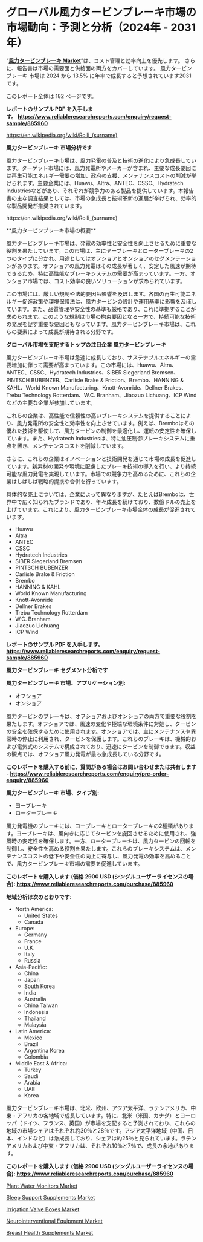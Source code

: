 <p><h1>グローバル風力タービンブレーキ市場の市場動向：予測と分析（2024年 - 2031年）</h1></p><p>&ldquo;<strong><a href="https://www.reliableresearchreports.com/wind-turbine-brakes-r885960?utm_campaign=107&utm_medium=9&utm_source=Github&utm_content=ia&utm_term=26092024&utm_id=wind-turbine-brakes">風力タービンブレーキ Market</a></strong>&rdquo;は、コスト管理と効率向上を優先します。 さらに、報告書は市場の需要面と供給面の両方をカバーしています。 風力タービンブレーキ 市場は 2024 から 13.5% に年率で成長すると予想されています2031 です。</p>
<p>このレポート全体は 182 ページです。</p>
<p><strong>レポートのサンプル PDF を入手します。&nbsp;<a href="https://www.reliableresearchreports.com/enquiry/request-sample/885960?utm_campaign=107&utm_medium=9&utm_source=Github&utm_content=ia&utm_term=26092024&utm_id=wind-turbine-brakes">https://www.reliableresearchreports.com/enquiry/request-sample/885960</a></strong></p>
<p><a href="https://en.wikipedia.org/wiki/Rolli_(surname)?utm_campaign=107&utm_medium=9&utm_source=Github&utm_content=ia&utm_term=26092024&utm_id=wind-turbine-brakes">https://en.wikipedia.org/wiki/Rolli_(surname)</a></p>
<p><strong>風力タービンブレーキ 市場分析です</strong></p>
<p><p>風力タービンブレーキ市場は、風力発電の普及と技術の進化により急成長しています。ターゲット市場には、風力発電所やメーカーが含まれ、主要な成長要因には再生可能エネルギー需要の増加、政府の支援、メンテナンスコストの削減が挙げられます。主要企業には、Huawu、Altra、ANTEC、CSSC、Hydratech Industriesなどがあり、それぞれが競争力のある製品を提供しています。本報告書の主な調査結果としては、市場の急成長と技術革新の進展が挙げられ、効率的な製品開発が推奨されています。</p></p>
<p>https://en.wikipedia.org/wiki/Rolli_(surname)</p>
<p><p>**風力タービンブレーキ市場の概要**</p><p>風力タービンブレーキ市場は、発電の効率性と安全性を向上させるために重要な役割を果たしています。この市場は、主にヤーブレーキとローターブレーキの2つのタイプに分かれ、用途としてはオフショアとオンショアのセグメンテーションがあります。オフショアの風力発電はその成長が著しく、安定した風速が期待できるため、特に高性能なブレーキシステムの需要が高まっています。一方、オンショア市場では、コスト効率の良いソリューションが求められています。</p><p>この市場には、厳しい規制や法的要因も影響を及ぼします。各国の再生可能エネルギー促進政策や環境保護法は、風力タービンの設計や運用基準に影響を及ぼしています。また、品質管理や安全性の基準も厳格であり、これに準拠することが求められます。このような規制は市場の拘束要因となる一方で、持続可能な技術の発展を促す重要な要因ともなっています。風力タービンブレーキ市場は、これらの要素によって成長が期待される分野です。</p></p>
<p><strong>グローバル市場を支配するトップの注目企業 風力タービンブレーキ</strong></p>
<p><p>風力タービンブレーキ市場は急速に成長しており、サステナブルエネルギーの需要増加に伴って需要が高まっています。この市場には、Huawu、Altra、ANTEC、CSSC、Hydratech Industries、SIBER Siegerland Bremsen、PINTSCH BUBENZER、Carlisle Brake & Friction、Brembo、HANNING & KAHL、World Known Manufacturing、Knott-Avonride、Dellner Brakes、Trebu Technology Rotterdam、W.C. Branham、Jiaozuo Lichuang、ICP Windなどの主要な企業が参加しています。</p><p>これらの企業は、高性能で信頼性の高いブレーキシステムを提供することにより、風力発電所の安全性と効率性を向上させています。例えば、Bremboはその優れた技術を駆使して、風力タービンの制御を最適化し、運転の安定性を確保しています。また、Hydratech Industriesは、特に油圧制御ブレーキシステムに重点を置き、メンテナンスコストを削減しています。</p><p>さらに、これらの企業はイノベーションと技術開発を通じて市場の成長を促進しています。新素材の開発や環境に配慮したブレーキ技術の導入を行い、より持続可能な風力発電を実現しています。市場での競争力を高めるために、これらの企業はしばしば戦略的提携や合併を行っています。</p><p>具体的な売上については、企業によって異なりますが、たとえばBremboは、世界中で広く知られたブランドであり、年々成長を続けており、数億ドルの売上を上げています。これにより、風力タービンブレーキ市場全体の成長が促進されています。</p></p>
<p><ul><li>Huawu</li><li>Altra</li><li>ANTEC</li><li>CSSC</li><li>Hydratech Industries</li><li>SIBER Siegerland Bremsen</li><li>PINTSCH BUBENZER</li><li>Carlisle Brake & Friction</li><li>Brembo</li><li>HANNING & KAHL</li><li>World Known Manufacturing</li><li>Knott-Avonride</li><li>Dellner Brakes</li><li>Trebu Technology Rotterdam</li><li>W.C. Branham</li><li>Jiaozuo Lichuang</li><li>ICP Wind</li></ul></p>
<p><strong>レポートのサンプル PDF を入手します。 <a href="https://www.reliableresearchreports.com/enquiry/request-sample/885960?utm_campaign=107&utm_medium=9&utm_source=Github&utm_content=ia&utm_term=26092024&utm_id=wind-turbine-brakes">https://www.reliableresearchreports.com/enquiry/request-sample/885960</a></strong></p>
<p><strong>風力タービンブレーキ セグメント分析です</strong></p>
<p><strong>風力タービンブレーキ 市場、アプリケーション別:</strong></p>
<p><ul><li>オフショア</li><li>オンショア</li></ul></p>
<p><p>風力タービンのブレーキは、オフショアおよびオンショアの両方で重要な役割を果たします。オフショアでは、風速の変化や極端な環境条件に対処し、タービンの安全を確保するために使用されます。オンショアでは、主にメンテナンスや異常時の停止に利用され、タービンを保護します。これらのブレーキは、機械的および電気式のシステムで構成されており、迅速にタービンを制御できます。収益の観点では、オフショア風力発電が最も急成長している分野です。</p></p>
<p><strong>このレポートを購入する前に、質問がある場合はお問い合わせまたは共有します - <a href="https://www.reliableresearchreports.com/enquiry/pre-order-enquiry/885960?utm_campaign=107&utm_medium=9&utm_source=Github&utm_content=ia&utm_term=26092024&utm_id=wind-turbine-brakes">https://www.reliableresearchreports.com/enquiry/pre-order-enquiry/885960</a></strong></p>
<p><strong>風力タービンブレーキ 市場、タイプ別:</strong></p>
<p><ul><li>ヨーブレーキ</li><li>ローターブレーキ</li></ul></p>
<p><p>風力発電機のブレーキには、ヨーブレーキとローターブレーキの2種類があります。ヨーブレーキは、風向きに応じてタービンを旋回させるために使用され、強風時の安定性を確保します。一方、ローターブレーキは、風力タービンの回転を制御し、安全性を高める役割を果たします。これらのブレーキシステムは、メンテナンスコストの低下や安全性の向上に寄与し、風力発電の効率を高めることで、風力タービンブレーキ市場の需要を促進しています。</p></p>
<p><strong>このレポートを購入します (価格 2900 USD (シングルユーザーライセンスの場合): <a href="https://www.reliableresearchreports.com/purchase/885960?utm_campaign=107&utm_medium=9&utm_source=Github&utm_content=ia&utm_term=26092024&utm_id=wind-turbine-brakes">https://www.reliableresearchreports.com/purchase/885960</a></strong></p>
<p><strong>地域分析は次のとおりです:</strong></p>
<p><ul>
    <li>
        North America:
        <ul>
            <li>United States</li>
            <li>Canada</li>
        </ul>
    </li>
    <li>
        Europe:
        <ul>
            <li>Germany</li>
            <li>France</li>
            <li>U.K.</li>
            <li>Italy</li>
            <li>Russia</li>
        </ul>
    </li>
    <li>
        Asia-Pacific:
        <ul>
            <li>China</li>
            <li>Japan</li>
            <li>South Korea</li>
            <li>India</li>
            <li>Australia</li>
            <li>China Taiwan</li>
            <li>Indonesia</li>
            <li>Thailand</li>
            <li>Malaysia</li>
        </ul>
    </li>
    <li>
        Latin America:
        <ul>
            <li>Mexico</li>
            <li>Brazil</li>
            <li>Argentina Korea</li>
            <li>Colombia</li>
        </ul>
    </li>
    <li>
        Middle East & Africa:
        <ul>
            <li>Turkey</li>
            <li>Saudi</li>
            <li>Arabia</li>
            <li>UAE</li>
            <li>Korea</li>
        </ul>
    </li>
    </ul></p>
<p><p>風力タービンブレーキ市場は、北米、欧州、アジア太平洋、ラテンアメリカ、中東・アフリカの各地域で成長しています。特に、北米（米国、カナダ）とヨーロッパ（ドイツ、フランス、英国）が市場を支配すると予測されており、これらの地域の市場シェアはそれぞれ約30％と28％です。アジア太平洋地域（中国、日本、インドなど）は急成長しており、シェアは約25％と見られています。ラテンアメリカおよび中東・アフリカは、それぞれ10％と7％で、成長の余地があります。</p></p>
<p><strong>このレポートを購入します (価格 2900 USD (シングルユーザーライセンスの場合): <a href="https://www.reliableresearchreports.com/purchase/885960?utm_campaign=107&utm_medium=9&utm_source=Github&utm_content=ia&utm_term=26092024&utm_id=wind-turbine-brakes">https://www.reliableresearchreports.com/purchase/885960</a></strong></p>
<p><p><a href="https://github.com/luckyshygirl/Market-Research-Report-List-6/blob/main/plant-water-monitors-market.md?utm_campaign=107&utm_medium=9&utm_source=Github&utm_content=ia&utm_term=26092024&utm_id=wind-turbine-brakes">Plant Water Monitors Market</a></p><p><a href="https://issuu.com/reportprime-2/docs/sleep-support-supplements-market-si_0269642518b641?utm_campaign=107&utm_medium=9&utm_source=Github&utm_content=ia&utm_term=26092024&utm_id=wind-turbine-brakes">Sleep Support Supplements Market</a></p><p><a href="https://www.linkedin.com/pulse/future-insights-irrigation-valve-boxes-market-trends-regional-9ikyf?trackingId=VYQtZj3XQ3KaOHdNrVTOuw%3D%3D&utm_campaign=107&utm_medium=9&utm_source=Github&utm_content=ia&utm_term=26092024&utm_id=wind-turbine-brakes">Irrigation Valve Boxes Market</a></p><p><a href="https://github.com/arionmp/Market-Research-Report-List-5/blob/main/neurointerventional-equipment-market.md?utm_campaign=107&utm_medium=9&utm_source=Github&utm_content=ia&utm_term=26092024&utm_id=wind-turbine-brakes">Neurointerventional Equipment Market</a></p><p><a href="https://issuu.com/reportprime-2/docs/breast-health-supplements-market-si_a6b26f063ef360?utm_campaign=107&utm_medium=9&utm_source=Github&utm_content=ia&utm_term=26092024&utm_id=wind-turbine-brakes">Breast Health Supplements Market</a></p></p>